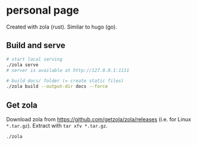 # personal page

Created with zola (rust). Similar to hugo (go).

## Build and serve

```bash
# start local serving
./zola serve
# server is available at http://127.0.0.1:1111

# build docs/ folder (= create static files)
./zola build --output-dir docs --force
```

## Get zola
Download zola from https://github.com/getzola/zola/releases (i.e. for Linux `*.tar.gz`). Extract with `tar xfv *.tar.gz`.

```bash
./zola
```